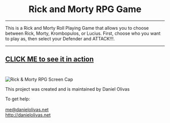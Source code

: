 <h1 align="center">
Rick and Morty RPG Game
</h1>

***

This is a Rick and Morty Roll Playing Game that allows you to choose between Rick, Morty, Krombopulos, or Lucius.  First, choose
who you want to play as, then select your Defender and ATTACK!!!.  

---
[CLICK ME to see it in action](https://olivas1406.github.io/Rick_Morty_RPG/)
<br><br>
---
![Rick & Morty RPG Screen Cap](./ffImage.png)

This project was created and is maintained by Daniel Olivas

To get help:<br><br>
me@danielolivas.net<br>
http://danielolivas.net
